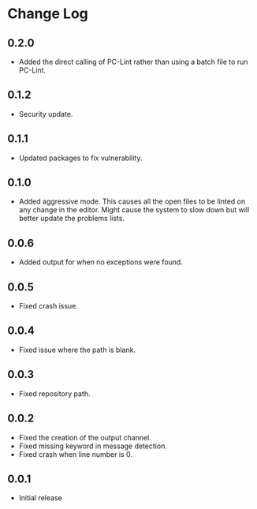 # Change Log

## 0.2.0

- Added the direct calling of PC-Lint rather than using a batch file to run PC-Lint.

## 0.1.2

- Security update.

## 0.1.1

- Updated packages to fix vulnerability.

## 0.1.0

- Added aggressive mode. This causes all the open files to be linted on any change in the editor. Might cause the system to slow down but will better update the problems lists.

## 0.0.6

- Added output for when no exceptions were found.

## 0.0.5

- Fixed crash issue.

## 0.0.4

- Fixed issue where the path is blank.

## 0.0.3

- Fixed repository path.

## 0.0.2

- Fixed the creation of the output channel.
- Fixed missing keyword in message detection.
- Fixed crash when line number is 0.

## 0.0.1

- Initial release
